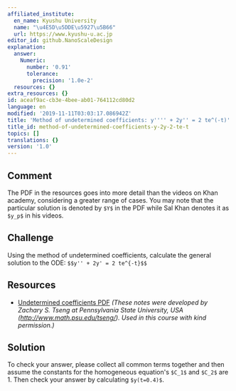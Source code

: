 ```yaml
---
affiliated_institute:
  en_name: Kyushu University
  name: "\u4E5D\u5DDE\u5927\u5B66"
  url: https://www.kyushu-u.ac.jp
editor_id: github.NanoScaleDesign
explanation:
  answer:
    Numeric:
      number: '0.91'
      tolerance:
        precision: '1.0e-2'
  resources: {}
extra_resources: {}
id: aceaf9ac-cb3e-4bee-ab01-764112cd80d2
language: en
modified: '2019-11-11T03:03:17.086942Z'
title: 'Method of undetermined coefficients: y'''' + 2y'' = 2 te^(-t)'
title_id: method-of-undetermined-coefficients-y-2y-2-te-t
topics: []
translations: {}
version: '1.0'
---
```


## Comment
The PDF in the resources goes into more detail than the videos on Khan academy, considering a greater range of cases. You may note that the particular solution is denoted by `$Y$` in the PDF while Sal Khan denotes it as `$y_p$` in his videos.

## Challenge
Using the method of undetermined coefficients, calculate the general solution to the ODE:
`$$y'' + 2y' = 2 te^{-t}$$`

## Resources
- [Undetermined coefficients PDF](/api/v0/teachers/github.NanoScaleDesign/resources/public/ac15c611-7b7c-47ae-989a-cc4a5089f787.pdf/ac15c611-7b7c-47ae-989a-cc4a5089f787.pdf) *(These notes were developed by Zachary S. Tseng at Pennsylvania State University, USA (http://www.math.psu.edu/tseng/). Used in this course with kind permission.)*


## Solution
To check your answer, please collect all common terms together and then assume the constants for the homogeneous equation's `$C_1$` and `$C_2$` are 1. Then check your answer by calculating `$y(t=0.4)$`.
